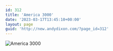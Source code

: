 ```yaml
---
id: 312
title: 'America 3000'
date: '2023-03-17T13:45:10+00:00'
layout: page
guid: 'http://new.andydixon.com/?page_id=312'
---
```


![America 3000](https://i0.wp.com/assets.g8x2.ldn.idrivee2-23.com/posters/America%203000%2001.jpg?w=1200&ssl=1 "America 3000")